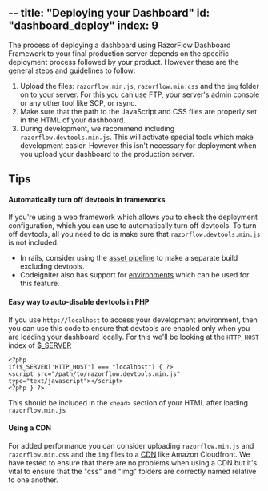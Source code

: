 --
title: "Deploying your Dashboard"
id: "dashboard_deploy"
index: 9
--


The process of deploying a dashboard using RazorFlow Dashboard Framework to your final production server depends on the specific deployment process followed by your product. However these are the general steps and guidelines to follow:

1. Upload the files: `razorflow.min.js`, `razorflow.min.css` and the `img` folder on to your server. For this you can use FTP, your server's admin console or any other tool like SCP, or rsync.
2. Make sure that the path to the JavaScript and CSS files are properly set in the HTML of your dashboard.
3. During development, we recommend including `razorflow.devtools.min.js`. This will activate special tools which make development easier. However this isn't necessary for deployment when you upload your dashboard to the production server.


## Tips

#### Automatically turn off devtools in frameworks

If you're using a web framework which allows you to check the deployment configuration, which you can use to automatically turn off devtools. To turn off devtools, all you need to do is make sure that `razorflow.devtools.min.js` is not included.

* In rails, consider using the [asset pipeline](http://guides.rubyonrails.org/asset_pipeline.html) to make a separate build excluding devtools.
* Codeigniter also has support for [environments](http://ellislab.com/codeigniter/user-guide/general/environments.html) which can be used for this feature.

#### Easy way to auto-disable devtools in PHP

If you use `http://localhost` to access your development environment, then you can use this code to ensure that devtools are enabled only when you are loading your dashboard locally. For this we'll be looking at the `HTTP_HOST` index of [$_SERVER](http://php.net/manual/en/reserved.variables.server.php#refsect1-reserved.variables.server-indices)

~~~
<?php
if($_SERVER['HTTP_HOST'] === "localhost") { ?>
<script src="/path/to/razorflow.devtools.min.js" type="text/javascript"></script>
<?php } ?>
~~~

This should be included in the `<head>` section of your HTML after loading `razorflow.min.js`

#### Using a CDN

For added performance you can consider uploading `razorflow.min.js` and `razorflow.min.css` and the `img` files to a [CDN](http://en.wikipedia.org/wiki/Content_delivery_network) like Amazon Cloudfront. We have tested to ensure that there are no problems when using a CDN but it's vital to ensure that the "css" and "img" folders are correctly named relative to one another.
